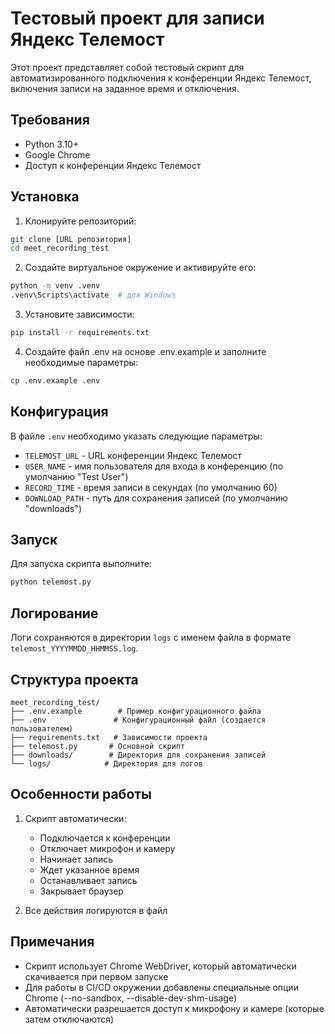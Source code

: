 # Тестовый проект для записи Яндекс Телемост

Этот проект представляет собой тестовый скрипт для автоматизированного подключения к конференции Яндекс Телемост, включения записи на заданное время и отключения.

## Требования

- Python 3.10+
- Google Chrome
- Доступ к конференции Яндекс Телемост

## Установка

1. Клонируйте репозиторий:
```bash
git clone [URL репозитория]
cd meet_recording_test
```

2. Создайте виртуальное окружение и активируйте его:
```bash
python -m venv .venv
.venv\Scripts\activate  # для Windows
```

3. Установите зависимости:
```bash
pip install -r requirements.txt
```

4. Создайте файл .env на основе .env.example и заполните необходимые параметры:
```bash
cp .env.example .env
```

## Конфигурация

В файле `.env` необходимо указать следующие параметры:

- `TELEMOST_URL` - URL конференции Яндекс Телемост
- `USER_NAME` - имя пользователя для входа в конференцию (по умолчанию "Test User")
- `RECORD_TIME` - время записи в секундах (по умолчанию 60)
- `DOWNLOAD_PATH` - путь для сохранения записей (по умолчанию "downloads")

## Запуск

Для запуска скрипта выполните:

```bash
python telemost.py
```

## Логирование

Логи сохраняются в директории `logs` с именем файла в формате `telemost_YYYYMMDD_HHMMSS.log`.

## Структура проекта

```
meet_recording_test/
├── .env.example        # Пример конфигурационного файла
├── .env               # Конфигурационный файл (создается пользователем)
├── requirements.txt   # Зависимости проекта
├── telemost.py       # Основной скрипт
├── downloads/        # Директория для сохранения записей
└── logs/            # Директория для логов
```

## Особенности работы

1. Скрипт автоматически:
   - Подключается к конференции
   - Отключает микрофон и камеру
   - Начинает запись
   - Ждет указанное время
   - Останавливает запись
   - Закрывает браузер

2. Все действия логируются в файл

## Примечания

- Скрипт использует Chrome WebDriver, который автоматически скачивается при первом запуске
- Для работы в CI/CD окружении добавлены специальные опции Chrome (--no-sandbox, --disable-dev-shm-usage)
- Автоматически разрешается доступ к микрофону и камере (которые затем отключаются)
